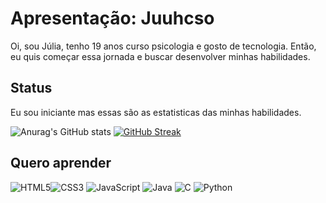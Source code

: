 
# Apresentação: Juuhcso

Oi, sou Júlia, tenho 19 anos curso psicologia e gosto de tecnologia. Então, eu quis começar essa jornada e buscar desenvolver minhas habilidades.



## Status
Eu sou iniciante mas essas são as estatisticas das minhas habilidades.

![Anurag's GitHub stats](https://github-readme-stats.vercel.app/api?username=juuhcso&show_icons=true&theme=tokyonight)
[![GitHub Streak](https://streak-stats.demolab.com/?user=Juuhcso&theme=tokyonight&background=000&border=30A3DC&dates=FFF)](https://git.io/streak-stats)

## Quero aprender

![HTML5](https://img.shields.io/badge/HTML5-000?style=for-the-badge&logo=html5)![CSS3](https://img.shields.io/badge/CSS3-000?style=for-the-badge&logo=css3&logoColor=264CE4)
![JavaScript](https://img.shields.io/badge/JavaScript-000?style=for-the-badge&logo=javascript)
![Java](https://img.shields.io/badge/Java-000?style=for-the-badge&logo=java)
![C](https://img.shields.io/badge/C-000?style=for-the-badge&logo=c)
![Python](https://img.shields.io/badge/Python-000?style=for-the-badge&logo=python)


